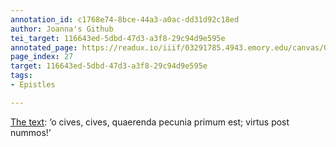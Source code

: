 ```yaml
---
annotation_id: c1768e74-8bce-44a3-a0ac-dd31d92c18ed
author: Joanna's Github
tei_target: 116643ed-5dbd-47d3-a3f8-29c94d9e595e
annotated_page: https://readux.io/iiif/03291785.4943.emory.edu/canvas/03291785.4943.emory.edu$28
page_index: 27
target: 116643ed-5dbd-47d3-a3f8-29c94d9e595e
tags:
- Epistles

---
```

<p><a title="Perseus" href="http://data.perseus.org/citations/urn:cts:latinLit:phi0893.phi005.perseus-lat1:1.1">The text</a>: &lsquo;o cives, cives, quaerenda pecunia primum est; virtus post nummos!&rsquo;</p>